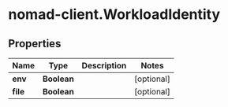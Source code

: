 # nomad-client.WorkloadIdentity

## Properties

Name | Type | Description | Notes
------------ | ------------- | ------------- | -------------
**env** | **Boolean** |  | [optional] 
**file** | **Boolean** |  | [optional] 


